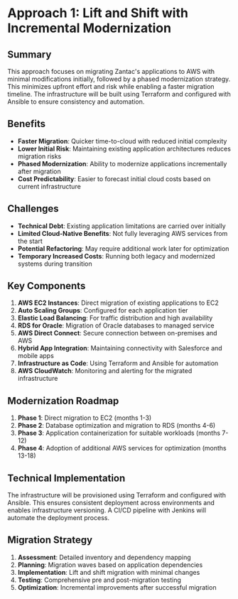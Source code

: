 # Approach 1: Lift and Shift with Incremental Modernization

## Summary
This approach focuses on migrating Zantac's applications to AWS with minimal modifications initially, followed by a phased modernization strategy. This minimizes upfront effort and risk while enabling a faster migration timeline. The infrastructure will be built using Terraform and configured with Ansible to ensure consistency and automation.

## Benefits
- **Faster Migration**: Quicker time-to-cloud with reduced initial complexity
- **Lower Initial Risk**: Maintaining existing application architectures reduces migration risks
- **Phased Modernization**: Ability to modernize applications incrementally after migration
- **Cost Predictability**: Easier to forecast initial cloud costs based on current infrastructure

## Challenges
- **Technical Debt**: Existing application limitations are carried over initially
- **Limited Cloud-Native Benefits**: Not fully leveraging AWS services from the start
- **Potential Refactoring**: May require additional work later for optimization
- **Temporary Increased Costs**: Running both legacy and modernized systems during transition

## Key Components
1. **AWS EC2 Instances**: Direct migration of existing applications to EC2
2. **Auto Scaling Groups**: Configured for each application tier
3. **Elastic Load Balancing**: For traffic distribution and high availability
4. **RDS for Oracle**: Migration of Oracle databases to managed service
5. **AWS Direct Connect**: Secure connection between on-premises and AWS
6. **Hybrid App Integration**: Maintaining connectivity with Salesforce and mobile apps
7. **Infrastructure as Code**: Using Terraform and Ansible for automation
8. **AWS CloudWatch**: Monitoring and alerting for the migrated infrastructure

## Modernization Roadmap
1. **Phase 1**: Direct migration to EC2 (months 1-3)
2. **Phase 2**: Database optimization and migration to RDS (months 4-6)
3. **Phase 3**: Application containerization for suitable workloads (months 7-12)
4. **Phase 4**: Adoption of additional AWS services for optimization (months 13-18)

## Technical Implementation
The infrastructure will be provisioned using Terraform and configured with Ansible. This ensures consistent deployment across environments and enables infrastructure versioning. A CI/CD pipeline with Jenkins will automate the deployment process.

## Migration Strategy
1. **Assessment**: Detailed inventory and dependency mapping
2. **Planning**: Migration waves based on application dependencies
3. **Implementation**: Lift and shift migration with minimal changes
4. **Testing**: Comprehensive pre and post-migration testing
5. **Optimization**: Incremental improvements after successful migration